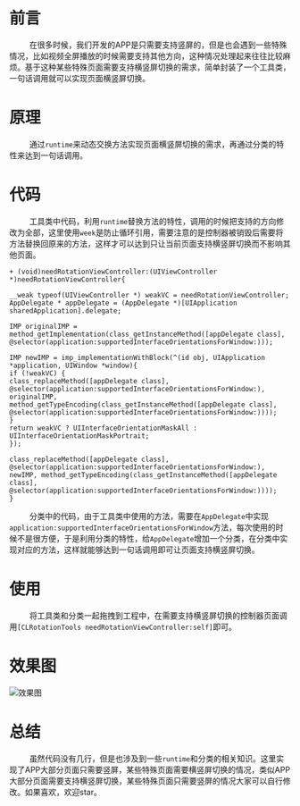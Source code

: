 # 前言
    在很多时候，我们开发的APP是只需要支持竖屏的，但是也会遇到一些特殊情况，比如视频全屏播放的时候需要支持其他方向，这种情况处理起来往往比较麻烦。基于这种某些特殊页面需要支持横竖屏切换的需求，简单封装了一个工具类，一句话调用就可以实现页面横竖屏切换。
# 原理
    通过`runtime`来动态交换方法实现页面横竖屏切换的需求，再通过分类的特性来达到一句话调用。
# 代码
    工具类中代码，利用`runtime`替换方法的特性，调用的时候把支持的方向修改为全部，这里使用`week`是防止循环引用，需要注意的是控制器被销毁后需要将方法替换回原来的方法，这样才可以达到只让当前页面支持横竖屏切换而不影响其他页面。

```
+ (void)needRotationViewController:(UIViewController *)needRotationViewController{

__weak typeof(UIViewController *) weakVC = needRotationViewController;
AppDelegate * appDelegate = (AppDelegate *)[UIApplication sharedApplication].delegate;

IMP originalIMP = method_getImplementation(class_getInstanceMethod([appDelegate class], @selector(application:supportedInterfaceOrientationsForWindow:)));

IMP newIMP = imp_implementationWithBlock(^(id obj, UIApplication *application, UIWindow *window){
if (!weakVC) {
class_replaceMethod([appDelegate class], @selector(application:supportedInterfaceOrientationsForWindow:), originalIMP, method_getTypeEncoding(class_getInstanceMethod([appDelegate class], @selector(application:supportedInterfaceOrientationsForWindow:))));
}
return weakVC ? UIInterfaceOrientationMaskAll : UIInterfaceOrientationMaskPortrait;
});

class_replaceMethod([appDelegate class], @selector(application:supportedInterfaceOrientationsForWindow:), newIMP, method_getTypeEncoding(class_getInstanceMethod([appDelegate class], @selector(application:supportedInterfaceOrientationsForWindow:))));
}
```

    分类中的代码，由于工具类中使用的方法，需要在`AppDelegate`中实现`application:supportedInterfaceOrientationsForWindow`方法，每次使用的时候不是很方便，于是利用分类的特性，给`AppDelegate`增加一个分类，在分类中实现对应的方法，这样就能够达到一句话调用即可让页面支持横竖屏切换。

# 使用
    将工具类和分类一起拖拽到工程中，在需要支持横竖屏切换的控制器页面调用`[CLRotationTools needRotationViewController:self]`即可。

# 效果图

![效果图](http://upload-images.jianshu.io/upload_images/1979970-0eb805f77c9f98a0.gif?imageMogr2/auto-orient/strip)


# 总结
    虽然代码没有几行，但是也涉及到一些`runtime`和分类的相关知识。这里实现了APP大部分页面只需要竖屏，某些特殊页面需要横竖屏切换的情况，类似APP大部分页面需要支持横竖屏切换，某些特殊页面只需要竖屏的情况大家可以自行修改。如果喜欢，欢迎star。
